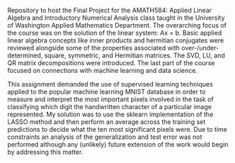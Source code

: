 Repository to host the Final Project for the AMATH584: Applied Linear Algebra and Introductory Numerical Analysis class taught in the University of Washington Applied Mathematics Department. The overarching focus of the course was on the solution of the linear system: Ax = b. Basic applied linear algebra concepts like inner products and hermitian conjugates were reviewed alongside some of the properties associated with over-/under-determined, square, symmetric, and Hermitian matrices. The SVD, LU, and QR matrix decompositions were introduced. The last part of the course focused on connections with machine learning and data science. 

This assignment demanded the use of supervised learning techniques applied to the popular machine learning MNIST database in order to measure and interpret the most important pixels involved in the task of classifying which digit the handwritten character of a particular image represented. My solution was to use the sklearn implementation of the LASSO method  and then perform an average across the training set predictions to decide what the ten most significant pixels were. Due to time constraints an analysis of the generalization and test error was not performed although any (unlikely) future extension of the work would begin by addressing this matter.           
